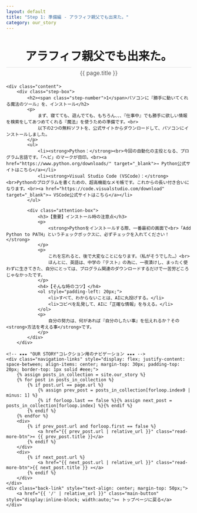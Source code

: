 ```yaml
---
layout: default
title: "Step 1: 準備編 - アラフィフ親父でも出来た。"
category: our_story
---
```

<div class="container blog-post" style="max-width: 850px;">
    <header style="text-align:center; margin-bottom: 20px;">
         <h1 style="font-size: 2.2em; border-bottom: 2px solid #eee; padding-bottom:10px; margin-bottom: 5px;">アラフィフ親父でも出来た。</h1>
         <p style="font-size: 1.1em; color: #555; margin-top: 0;">{{ page.title }}</p>
    </header>

    <div class="content">
        <div class="step-box">
            <h2><span class="step-number">1</span>パソコンに『勝手に動いてくれる魔法のツール』を、インストール</h2>
            <p>
                まず、寝てても、遊んでても、もちろん、、、『仕事中』でも勝手に欲しい情報を検索をしてあつめてくれる『魔法』を使うための準備です。<br>
                以下の2つの無料ソフトを、公式サイトからダウンロードして、パソコンにインストールしました。
            </p>
            <ul>
                <li><strong>Python：</strong><br>今回の自動化の主役となる、プログラム言語です。「ヘビ」のマークが目印。<br><a href="https://www.python.org/downloads/" target="_blank">→ Python公式サイトはこちら</a></li>
                <li><strong>Visual Studio Code (VSCode)：</strong><br>Pythonのプログラムを書くための、超高機能なメモ帳です。これからの長い付き合いになります。<br><a href="https://code.visualstudio.com/download" target="_blank">→ VSCode公式サイトはこちら</a></li>
            </ul>

            <div class="attention-box">
                <h3>【重要】インストール時の注意点</h3>
                <p>
                    <strong>Pythonをインストールする際、一番最初の画面で<br>「Add Python to PATH」というチェックボックスに、必ずチェックを入れてください！</strong>
                </p>
                <p>
                    これを忘れると、後で大変なことになります。（私がそうでした…）<br>
                    ほんとに、英語は、中学の『テスト』の為に、一夜漬けし、まったく使わずに生きてきた、自分にとっては、プログラム関連のダウンロードするだけで一苦労どころじゃなかったです。
                </p>
                <h4>【そんな時のコツ】</h4>
                <ol style="padding-left: 20px;">
                    <li>すべて、わからないことは、AIに丸投げする。</li>
                    <li>コピペを乱発して、AIに「正確な情報」を与える。</li>
                </ol>
                <p>
                    自分の努力は、何があれば『自分のしたい事』を伝えれるか？その<strong>方法を考える事</strong>です。
                </p>
            </div>
        </div>

    <!-- ★★★ "OUR STORY"コレクション用のナビゲーション ★★★ -->
    <div class="navigation-links" style="display: flex; justify-content: space-between; align-items: center; margin-top: 30px; padding-top: 20px; border-top: 1px solid #eee;">
        {% assign posts_in_collection = site.our_story %}
        {% for post in posts_in_collection %}
            {% if post.url == page.url %}
                {% assign prev_post = posts_in_collection[forloop.index0 | minus: 1] %}
                {% if forloop.last == false %}{% assign next_post = posts_in_collection[forloop.index] %}{% endif %}
            {% endif %}
        {% endfor %}
        <div>
            {% if prev_post.url and forloop.first == false %}
                <a href="{{ prev_post.url | relative_url }}" class="read-more-btn">« {{ prev_post.title }}</a>
            {% endif %}
        </div>
        <div>
            {% if next_post.url %}
                <a href="{{ next_post.url | relative_url }}" class="read-more-btn">{{ next_post.title }} »</a>
            {% endif %}
        </div>
    </div>
    <div class="back-link" style="text-align: center; margin-top: 50px;">
        <a href="{{ '/' | relative_url }}" class="main-button" style="display:inline-block; width:auto;">« トップページに戻る</a>
    </div>
</div>